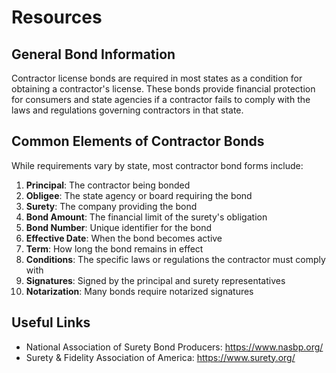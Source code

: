 # Resources

## General Bond Information

Contractor license bonds are required in most states as a condition for obtaining a contractor's license. These bonds provide financial protection for consumers and state agencies if a contractor fails to comply with the laws and regulations governing contractors in that state.

## Common Elements of Contractor Bonds

While requirements vary by state, most contractor bond forms include:

1. **Principal**: The contractor being bonded
2. **Obligee**: The state agency or board requiring the bond
3. **Surety**: The company providing the bond
4. **Bond Amount**: The financial limit of the surety's obligation
5. **Bond Number**: Unique identifier for the bond
6. **Effective Date**: When the bond becomes active
7. **Term**: How long the bond remains in effect
8. **Conditions**: The specific laws or regulations the contractor must comply with
9. **Signatures**: Signed by the principal and surety representatives
10. **Notarization**: Many bonds require notarized signatures

## Useful Links

- National Association of Surety Bond Producers: https://www.nasbp.org/
- Surety & Fidelity Association of America: https://www.surety.org/
